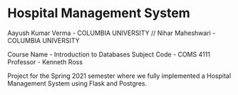 # Hospital Management System

Aayush Kumar Verma - COLUMBIA UNIVERSITY //
Nihar Maheshwari - COLUMBIA UNIVERSITY

Course Name - Introduction to Databases
Subject Code - COMS 4111
Professor - Kenneth Ross

Project for the Spring 2021 semester where we fully implemented a Hospital Management System using Flask and Postgres.
